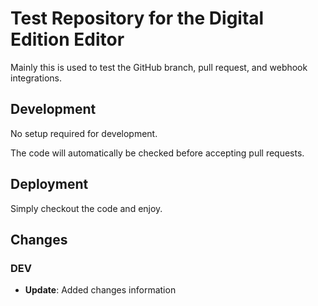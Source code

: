 # Test Repository for the Digital Edition Editor

Mainly this is used to test the GitHub branch, pull request, and webhook integrations.

## Development

No setup required for development.

The code will automatically be checked before accepting pull requests.

## Deployment

Simply checkout the code and enjoy.

## Changes

### DEV

* **Update**: Added changes information
